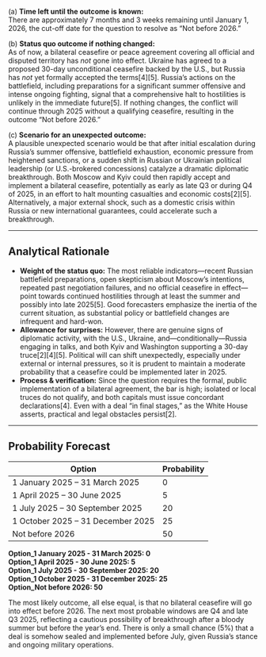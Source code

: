 (a) **Time left until the outcome is known:**  
There are approximately 7 months and 3 weeks remaining until January 1, 2026, the cut-off date for the question to resolve as “Not before 2026.”

(b) **Status quo outcome if nothing changed:**  
As of now, a bilateral ceasefire or peace agreement covering all official and disputed territory has *not* gone into effect. Ukraine has agreed to a proposed 30-day unconditional ceasefire backed by the U.S., but Russia has *not* yet formally accepted the terms[4][5]. Russia’s actions on the battlefield, including preparations for a significant summer offensive and intense ongoing fighting, signal that a comprehensive halt to hostilities is unlikely in the immediate future[5]. If nothing changes, the conflict will continue through 2025 without a qualifying ceasefire, resulting in the outcome “Not before 2026.”

(c) **Scenario for an unexpected outcome:**  
A plausible unexpected scenario would be that after initial escalation during Russia’s summer offensive, battlefield exhaustion, economic pressure from heightened sanctions, or a sudden shift in Russian or Ukrainian political leadership (or U.S.-brokered concessions) catalyze a dramatic diplomatic breakthrough. Both Moscow and Kyiv could then rapidly accept and implement a bilateral ceasefire, potentially as early as late Q3 or during Q4 of 2025, in an effort to halt mounting casualties and economic costs[2][5]. Alternatively, a major external shock, such as a domestic crisis within Russia or new international guarantees, could accelerate such a breakthrough.

---

## Analytical Rationale

- **Weight of the status quo:** The most reliable indicators—recent Russian battlefield preparations, open skepticism about Moscow’s intentions, repeated past negotiation failures, and no official ceasefire in effect—point towards continued hostilities through at least the summer and possibly into late 2025[5]. Good forecasters emphasize the inertia of the current situation, as substantial policy or battlefield changes are infrequent and hard-won.
- **Allowance for surprises:** However, there are genuine signs of diplomatic activity, with the U.S., Ukraine, and—conditionally—Russia engaging in talks, and both Kyiv and Washington supporting a 30-day truce[2][4][5]. Political will can shift unexpectedly, especially under external or internal pressures, so it is prudent to maintain a moderate probability that a ceasefire could be implemented later in 2025.
- **Process & verification:** Since the question requires the formal, public implementation of a bilateral agreement, the bar is high; isolated or local truces do not qualify, and both capitals must issue concordant declarations[4]. Even with a deal “in final stages,” as the White House asserts, practical and legal obstacles persist[2].

---

## Probability Forecast

| Option                                             | Probability |
|----------------------------------------------------|-------------|
| 1 January 2025 – 31 March 2025                     | 0           |
| 1 April 2025 – 30 June 2025                        | 5           |
| 1 July 2025 – 30 September 2025                    | 20          |
| 1 October 2025 – 31 December 2025                  | 25          |
| Not before 2026                                    | 50          |

**Option_1 January 2025 - 31 March 2025: 0**  
**Option_1 April 2025 - 30 June 2025: 5**  
**Option_1 July 2025 - 30 September 2025: 20**  
**Option_1 October 2025 - 31 December 2025: 25**  
**Option_Not before 2026: 50**

The most likely outcome, all else equal, is that no bilateral ceasefire will go into effect before 2026. The next most probable windows are Q4 and late Q3 2025, reflecting a cautious possibility of breakthrough after a bloody summer but before the year’s end. There is only a small chance (5%) that a deal is somehow sealed and implemented before July, given Russia’s stance and ongoing military operations.